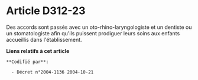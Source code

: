 # Article D312-23

Des accords sont passés avec un oto-rhino-laryngologiste et un dentiste ou un stomatologiste afin qu'ils puissent prodiguer
leurs soins aux enfants accueillis dans l'établissement.

**Liens relatifs à cet article**

	**Codifié par**:

	  - Décret n°2004-1136 2004-10-21
